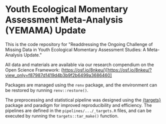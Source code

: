 # Youth Ecological Momentary Assessment Meta-Analysis (YEMAMA) Update

This is the code repository for "Readdressing the Ongoing Challenge of Missing Data in Youth Ecological Momentary Assessment Studies: A Meta-Analysis Update."

All data and materials are available via our research compendium on the Open Science Framework: (https://osf.io/8nkeu/)[https://osf.io/8nkeu/?view_only=f87987d1419d4b3b9f2b6499a3686460]

Packages are managed using the `renv` package, and the environment can be restored by running `renv::restore()`.

The preprocessing and statistical pipeline was designed using the [{targets}](https://docs.ropensci.org/targets/) package and paradigm for improved reproducibility and efficiency. The pipelines are defined in the `pipelines/.../_targets.R` files, and can be executed by running the `targets::tar_make()` function.

